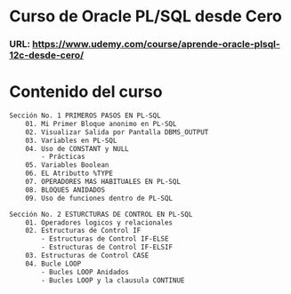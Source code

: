 # Curso de Oracle PL/SQL desde Cero
### URL: https://www.udemy.com/course/aprende-oracle-plsql-12c-desde-cero/

# Contenido del curso
```bash
Sección No. 1 PRIMEROS PASOS EN PL-SQL
    01. Mi Primer Bloque anonimo en PL-SQL
    02. Visualizar Salida por Pantalla DBMS_OUTPUT
    03. Variables en PL-SQL
    04. Uso de CONSTANT y NULL
        - Prácticas
    05. Variables Boolean
    06. EL Atributto %TYPE
    07. OPERADORES MAS HABITUALES EN PL-SQL
    08. BLOQUES ANIDADOS
    09. Uso de funciones dentro de PL-SQL

Sección No. 2 ESTURCTURAS DE CONTROL EN PL-SQL   
    01. Operadores logicos y relacionales 
    02. Estructuras de Control IF
        - Estructuras de Control IF-ELSE
        - Estructuras de Control IF-ELSIF
    03. Estructuras de Control CASE
    04. Bucle LOOP
        - Bucles LOOP Anidados
        - Bucles LOOP y la clausula CONTINUE
```